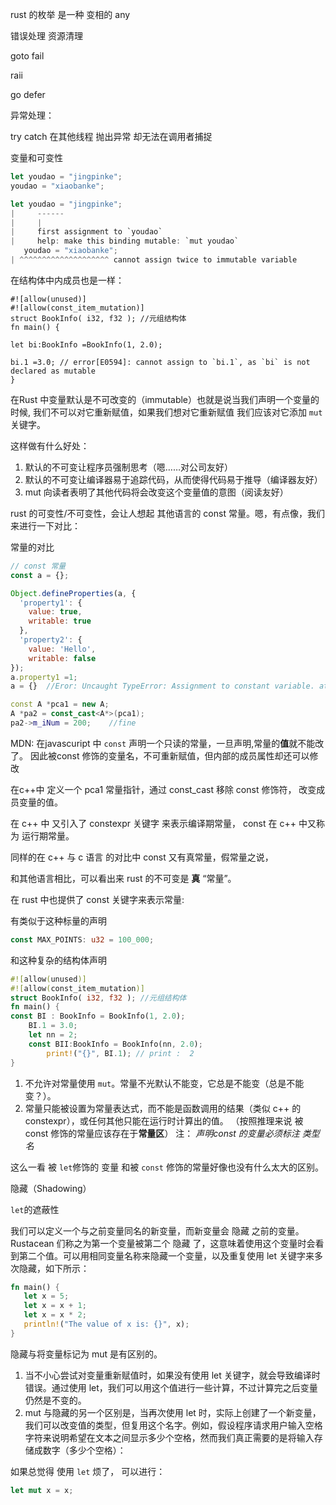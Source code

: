 rust 的枚举 是一种 变相的 any

错误处理
资源清理

goto fail

raii

go defer

异常处理：

try catch 在其他线程 抛出异常 却无法在调用者捕捉

变量和可变性

```rust
let youdao = "jingpinke";
youdao = "xiaobanke";
```

```rust
let youdao = "jingpinke";
|     ------
|     |
|     first assignment to `youdao`
|     help: make this binding mutable: `mut youdao`
   youdao = "xiaobanke";
| ^^^^^^^^^^^^^^^^^^^^ cannot assign twice to immutable variable
```

在结构体中内成员也是一样：

```
#![allow(unused)]
#![allow(const_item_mutation)]
struct BookInfo( i32, f32 ); //元组结构体
fn main() {
   
let bi:BookInfo =BookInfo(1, 2.0);

bi.1 =3.0; // error[E0594]: cannot assign to `bi.1`, as `bi` is not declared as mutable
}
```

在Rust 中变量默认是不可改变的（immutable）也就是说当我们声明一个变量的时候, 我们不可以对它重新赋值，如果我们想对它重新赋值 我们应该对它添加 `mut`
关键字。

这样做有什么好处：

1. 默认的不可变让程序员强制思考（嗯……对公司友好）
2. 默认的不可变让编译器易于追踪代码，从而使得代码易于推导（编译器友好）
3. mut 向读者表明了其他代码将会改变这个变量值的意图（阅读友好）

rust 的可变性/不可变性，会让人想起 其他语言的 const 常量。嗯，有点像，我们来进行一下对比：

常量的对比

```javascript
// const 常量
const a = {};

Object.defineProperties(a, {
  'property1': {
    value: true,
    writable: true
  },
  'property2': {
    value: 'Hello',
    writable: false
});
a.property1 =1;
a = {}  //Eror: Uncaught TypeError: Assignment to constant variable. at <anonymous>:1:3
```

```c++
const A *pca1 = new A; 
A *pa2 = const_cast<A*>(pca1);  
pa2->m_iNum = 200;    //fine
```

MDN: 在javascuript 中 `const` 声明一个只读的常量，一旦声明,常量的**值**就不能改了。
因此被const 修饰的变量名，不可重新赋值，但内部的成员属性却还可以修改


在c++中 定义一个 pca1 常量指针，通过 const_cast 移除 const 修饰符， 改变成员变量的值。


在 c++ 中 又引入了 constexpr 关键字 来表示编译期常量， const 在 c++ 中又称为 运行期常量。

同样的在 c++ 与 c 语言 的对比中 const 又有真常量，假常量之说，


和其他语言相比，可以看出来 rust 的不可变是 **真**  “常量”。


在 rust 中也提供了 const 关键字来表示常量:

有类似于这种标量的声明

```rust
const MAX_POINTS: u32 = 100_000;
```

和这种复杂的结构体声明

```rust
#![allow(unused)]
#![allow(const_item_mutation)]
struct BookInfo( i32, f32 ); //元组结构体
fn main() {
const BI : BookInfo = BookInfo(1, 2.0);
	BI.1 = 3.0;
	let nn = 2;
	const BII:BookInfo = BookInfo(nn, 2.0);
        print!("{}", BI.1); // print :  2
}
```

1. 不允许对常量使用 `mut`。常量不光默认不能变，它总是不能变（总是不能变？）。
2. 常量只能被设置为常量表达式，而不能是函数调用的结果（类似 c++ 的 constexpr），或任何其他只能在运行时计算出的值。
（按照推理来说 被 const 修饰的常量应该存在于**常量区**）
注： *声明const 的变量必须标注 类型名*

这么一看 被 `let`修饰的 变量 和被 `const` 修饰的常量好像也没有什么太大的区别。


隐藏（Shadowing）


`let`的遮蔽性

 
 我们可以定义一个与之前变量同名的新变量，而新变量会 隐藏 之前的变量。Rustacean 们称之为第一个变量被第二个 隐藏 了，这意味着使用这个变量时会看到第二个值。可以用相同变量名称来隐藏一个变量，以及重复使用 let 关键字来多次隐藏，如下所示：

 ```rust
fn main() {
    let x = 5;
    let x = x + 1;
    let x = x * 2;
    println!("The value of x is: {}", x);
}
 ```

 隐藏与将变量标记为 mut 是有区别的。
 1. 当不小心尝试对变量重新赋值时，如果没有使用 let 关键字，就会导致编译时错误。通过使用 let，我们可以用这个值进行一些计算，不过计算完之后变量仍然是不变的。
 2. mut 与隐藏的另一个区别是，当再次使用 let 时，实际上创建了一个新变量，我们可以改变值的类型，但复用这个名字。例如，假设程序请求用户输入空格字符来说明希望在文本之间显示多少个空格，然而我们真正需要的是将输入存储成数字（多少个空格）：

如果总觉得 使用 `let` 烦了， 可以进行：

```rust
let mut x = x;
```

